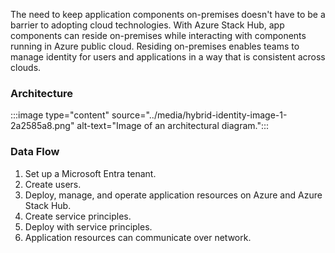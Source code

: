 The need to keep application components on-premises doesn't have to be a barrier to adopting cloud technologies. With Azure Stack Hub, app components can reside on-premises while interacting with components running in Azure public cloud. Residing on-premises enables teams to manage identity for users and applications in a way that is consistent across clouds.

### Architecture

:::image type="content" source="../media/hybrid-identity-image-1-2a2585a8.png" alt-text="Image of an architectural diagram.":::


### Data Flow

1.  Set up a Microsoft Entra tenant.
2.  Create users.
3.  Deploy, manage, and operate application resources on Azure and Azure Stack Hub.
4.  Create service principles.
5.  Deploy with service principles.
6.  Application resources can communicate over network.
